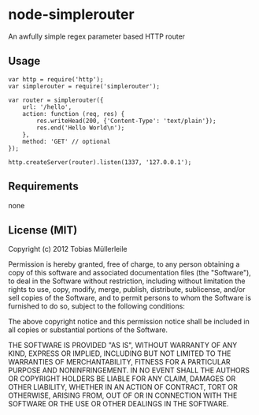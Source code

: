 # node-simplerouter
An awfully simple regex parameter based HTTP router

## Usage

    var http = require('http');
    var simplerouter = require('simplerouter');

    var router = simplerouter({
        url: '/hello',
        action: function (req, res) {
            res.writeHead(200, {'Content-Type': 'text/plain'});
            res.end('Hello World\n');
        },
        method: 'GET' // optional
    });

    http.createServer(router).listen(1337, '127.0.0.1');

## Requirements

none

## License (MIT)

Copyright (c) 2012 Tobias Müllerleile

Permission is hereby granted, free of charge, to any person obtaining a copy of this software and associated documentation files (the "Software"), to deal in the Software without restriction, including without limitation the rights to use, copy, modify, merge, publish, distribute, sublicense, and/or sell copies of the Software, and to permit persons to whom the Software is furnished to do so, subject to the following conditions:

The above copyright notice and this permission notice shall be included in all copies or substantial portions of the Software.

THE SOFTWARE IS PROVIDED "AS IS", WITHOUT WARRANTY OF ANY KIND, EXPRESS OR IMPLIED, INCLUDING BUT NOT LIMITED TO THE WARRANTIES OF MERCHANTABILITY, FITNESS FOR A PARTICULAR PURPOSE AND NONINFRINGEMENT. IN NO EVENT SHALL THE AUTHORS OR COPYRIGHT HOLDERS BE LIABLE FOR ANY CLAIM, DAMAGES OR OTHER LIABILITY, WHETHER IN AN ACTION OF CONTRACT, TORT OR OTHERWISE, ARISING FROM, OUT OF OR IN CONNECTION WITH THE SOFTWARE OR THE USE OR OTHER DEALINGS IN THE SOFTWARE.
